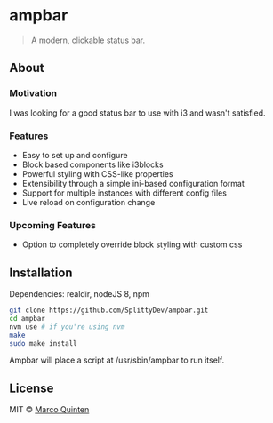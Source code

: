 # ampbar
> A modern, clickable status bar.

## About
### Motivation
I was looking for a good status bar to use with i3 and wasn't satisfied.

### Features
- Easy to set up and configure
- Block based components like i3blocks
- Powerful styling with CSS-like properties
- Extensibility through a simple ini-based configuration format
- Support for multiple instances with different config files
- Live reload on configuration change

### Upcoming Features
- Option to completely override block styling with custom css

## Installation

Dependencies: realdir, nodeJS 8, npm

```bash
git clone https://github.com/SplittyDev/ampbar.git
cd ampbar
nvm use # if you're using nvm
make
sudo make install
```

Ampbar will place a script at /usr/sbin/ampbar to run itself.

## License

MIT © [Marco Quinten](https://github.com/splittydev)
